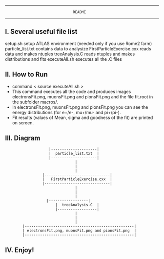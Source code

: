
*******************************************************************************

			                       README
				                      
*******************************************************************************

I. Several useful file list
------------

setup.sh                    setup ATLAS environment (needed only if you use Rome2 farm)
particle_list.txt           contains data to analysize
FirstParticleExercise.cxx   reads data and makes ntuples
treeAnalysis.C			    reads ntuples and makes distributions and fits
executeAll.sh               executes all the .C files

II. How to Run
--------------

- command < source executeAll.sh >
- This command executes all the code and produces images electronsFit.png, muonsFit.png and pionsFit.png and the file fit.root in the subfolder macros/.
- In electronsFit.png, muonsFit.png and pionsFit.png you can see the energy distributions (for e+/e-, mu+/mu- and pi+/pi-). 
- Fit results (values of Mean, sigma and goodness of the fit) are printed on screen.
 

III. Diagram
------------
			            |---------------------|
			            |  particle_list.txt  |
			            |---------------------|
			                        |
			                        |                          
			                        |
			         |------------------------------|
			         |   FirstParticleExercise.cxx  |
			         |------------------------------|
			                        |
			                        |                          
			                        |
			           |------------------|
			               |  treeAnalysis.C  |
			               |------------------|
			                        |
			                        |                          
			                        |
			|--------------------------------------------------|
			| electronsFit.png, muonsFit.png and pionsFit.png  |
			|--------------------------------------------------|
	                        
IV. Enjoy!
------------
